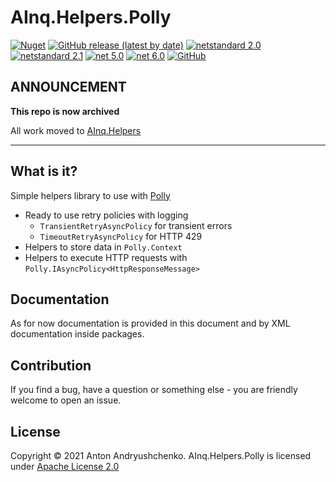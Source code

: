 # AInq.Helpers.Polly

[![Nuget](https://img.shields.io/nuget/v/AInq.Helpers.Polly)](https://www.nuget.org/packages/AInq.Helpers.Polly/) [![GitHub release (latest by date)](https://img.shields.io/github/v/release/andryushchenko/AInq.Helpers.Polly)](https://github.com/andryushchenko/AInq.Helpers.Polly/releases) [![netstandard 2.0](https://img.shields.io/badge/netstandard-2.0-blue.svg)](https://docs.microsoft.com/en-us/dotnet/standard/net-standard) [![netstandard 2.1](https://img.shields.io/badge/netstandard-2.1-blue.svg)](https://docs.microsoft.com/en-us/dotnet/standard/net-standard) [![net 5.0](https://img.shields.io/badge/net-5.0-blue.svg)](https://dotnet.microsoft.com/learn/dotnet/what-is-dotnet) [![net 6.0](https://img.shields.io/badge/net-6.0-blue.svg)](https://dotnet.microsoft.com/learn/dotnet/what-is-dotnet) [![GitHub](https://img.shields.io/github/license/andryushchenko/AInq.Helpers.Polly)](LICENSE)

## ANNOUNCEMENT

**This repo is now archived**

All work moved to [AInq.Helpers](https://github.com/andryushchenko/AInq.Helpers) 

---

## What is it?

Simple helpers library to use with [Polly](https://github.com/App-vNext/Polly)

- Ready to use retry policies with logging
  - `TransientRetryAsyncPolicy` for transient errors
  - `TimeoutRetryAsyncPolicy` for HTTP 429
- Helpers to store data in `Polly.Context`
- Helpers to execute HTTP requests with `Polly.IAsyncPolicy<HttpResponseMessage>`

## Documentation

As for now documentation is provided in this document and by XML documentation inside packages.

## Contribution

If you find a bug, have a question or something else - you are friendly welcome to open an issue.

## License
Copyright © 2021 Anton Andryushchenko. AInq.Helpers.Polly is licensed under [Apache License 2.0](LICENSE)
